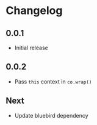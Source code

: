 # Changelog

## 0.0.1

* Initial release

## 0.0.2

* Pass `this` context in `co.wrap()`

## Next

* Update bluebird dependency

